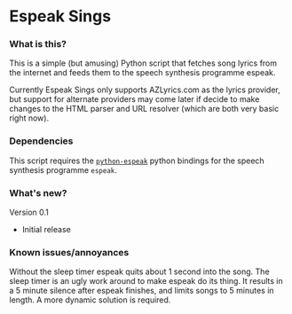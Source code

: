 # Espeak Sings
### What is this?
This is a simple (but amusing) Python script that fetches song lyrics from the internet and feeds them to the speech synthesis programme espeak.

Currently Espeak Sings only supports AZLyrics.com as the lyrics provider, but support for alternate providers may come later if decide to make changes to the HTML parser and URL resolver (which are both very basic right now).

### Dependencies
This script requires the [`python-espeak`](https://launchpad.net/python-espeak) python bindings for the speech synthesis programme `espeak`.

### What's new?
Version 0.1
 * Initial release
 
### Known issues/annoyances
Without the sleep timer espeak quits about 1 second into the song.
The sleep timer is an ugly work around to make espeak do its thing. It results in a 5 minute silence after espeak finishes, and limits songs to 5 minutes in length. A more dynamic solution is required.
